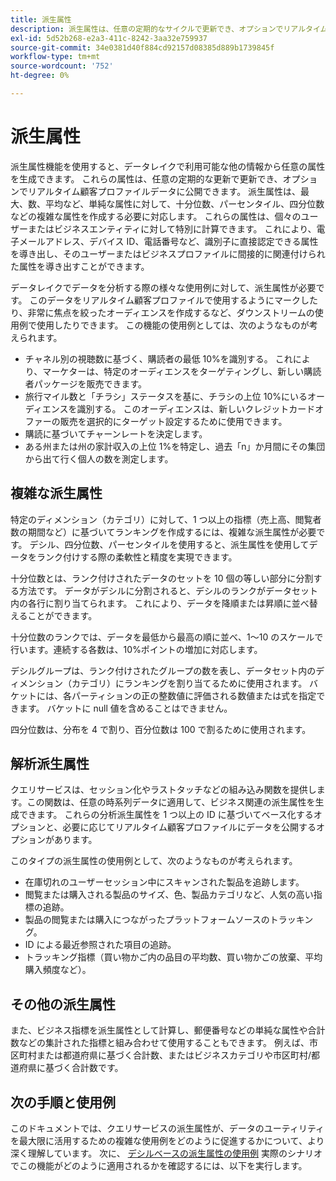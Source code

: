 ```yaml
---
title: 派生属性
description: 派生属性は、任意の定期的なサイクルで更新でき、オプションでリアルタイム顧客プロファイルデータに公開できる、任意の属性を生成する便利な手段です。 このドキュメントでは、クエリサービスを使用して、プロファイルデータで使用する派生属性を作成する方法の概要を説明します。
exl-id: 5d52b268-e2a3-411c-8242-3aa32e759937
source-git-commit: 34e0381d40f884cd92157d08385d889b1739845f
workflow-type: tm+mt
source-wordcount: '752'
ht-degree: 0%

---
```


# 派生属性

派生属性機能を使用すると、データレイクで利用可能な他の情報から任意の属性を生成できます。 これらの属性は、任意の定期的な更新で更新でき、オプションでリアルタイム顧客プロファイルデータに公開できます。 派生属性は、最大、数、平均など、単純な属性に対して、十分位数、パーセンタイル、四分位数などの複雑な属性を作成する必要に対応します。 これらの属性は、個々のユーザーまたはビジネスエンティティに対して特別に計算できます。 これにより、電子メールアドレス、デバイス ID、電話番号など、識別子に直接認定できる属性を導き出し、そのユーザーまたはビジネスプロファイルに間接的に関連付けられた属性を導き出すことができます。

データレイクでデータを分析する際の様々な使用例に対して、派生属性が必要です。 このデータをリアルタイム顧客プロファイルで使用するようにマークしたり、非常に焦点を絞ったオーディエンスを作成するなど、ダウンストリームの使用例で使用したりできます。 この機能の使用例としては、次のようなものが考えられます。

* チャネル別の視聴数に基づく、購読者の最低 10%を識別する。 これにより、マーケターは、特定のオーディエンスをターゲティングし、新しい購読者パッケージを販売できます。
* 旅行マイル数と「チラシ」ステータスを基に、チラシの上位 10%にいるオーディエンスを識別する。 このオーディエンスは、新しいクレジットカードオファーの販売を選択的にターゲット設定するために使用できます。
* 購読に基づいてチャーンレートを決定します。
* ある州または州の家計収入の上位 1%を特定し、過去「n」か月間にその集団から出て行く個人の数を測定します。

## 複雑な派生属性

特定のディメンション（カテゴリ）に対して、1 つ以上の指標（売上高、閲覧者数の期間など）に基づいてランキングを作成するには、複雑な派生属性が必要です。 デシル、四分位数、パーセンタイルを使用すると、派生属性を使用してデータをランク付けする際の柔軟性と精度を実現できます。

十分位数とは、ランク付けされたデータのセットを 10 個の等しい部分に分割する方法です。 データがデシルに分割されると、デシルのランクがデータセット内の各行に割り当てられます。 これにより、データを降順または昇順に並べ替えることができます。

十分位数のランクでは、データを最低から最高の順に並べ、1～10 のスケールで行います。連続する各数は、10%ポイントの増加に対応します。

デシルグループは、ランク付けされたグループの数を表し、データセット内のディメンション（カテゴリ）にランキングを割り当てるために使用されます。 バケットには、各パーティションの正の整数値に評価される数値または式を指定できます。 バケットに null 値を含めることはできません。

四分位数は、分布を 4 で割り、百分位数は 100 で割るために使用されます。

## 解析派生属性

クエリサービスは、セッション化やラストタッチなどの組み込み関数を提供します。この関数は、任意の時系列データに適用して、ビジネス関連の派生属性を生成できます。 これらの分析派生属性を 1 つ以上の ID に基づいてベース化するオプションと、必要に応じてリアルタイム顧客プロファイルにデータを公開するオプションがあります。

このタイプの派生属性の使用例として、次のようなものが考えられます。

* 在庫切れのユーザーセッション中にスキャンされた製品を追跡します。
* 閲覧または購入される製品のサイズ、色、製品カテゴリなど、人気の高い指標の追跡。
* 製品の閲覧または購入につながったプラットフォームソースのトラッキング。
* ID による最近参照された項目の追跡。
* トラッキング指標（買い物かご内の品目の平均数、買い物かごの放棄、平均購入頻度など）。

## その他の派生属性

また、ビジネス指標を派生属性として計算し、郵便番号などの単純な属性や合計数などの集計された指標と組み合わせて使用することもできます。 例えば、市区町村または都道府県に基づく合計数、またはビジネスカテゴリや市区町村/都道府県に基づく合計数です。

## 次の手順と使用例

このドキュメントでは、クエリサービスの派生属性が、データのユーティリティを最大限に活用するための複雑な使用例をどのように促進するかについて、より深く理解しています。 次に、 [デシルベースの派生属性の使用例](./deciles-use-case.md) 実際のシナリオでこの機能がどのように適用されるかを確認するには、以下を実行します。
